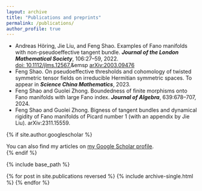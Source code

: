 ```yaml
---
layout: archive
title: "Publications and preprints"
permalink: /publications/
author_profile: true
---
```


* Andreas Höring, Jie Liu, and Feng Shao. Examples of Fano manifolds with non-pseudoeffective tangent bundle. <I><B>Journal of the London Mathematical Society</B></I>, 106:27–59, 2022.
  <br>[doi: 10.1112/jlms.12567.](https://doi.org/10.1112/jlms.12567)&emsp [arXiv:2003.09476](https://arxiv.org/abs/2003.09476)
* Feng Shao. On pseudoeffective thresholds and cohomology of twisted symmetric tensor fields on irreducible Hermitian symmetric spaces. To appear in <I><B>Science China Mathematics</B></I>, 2023.
* Feng Shao and Guolei Zhong. Boundedness of finite morphisms onto Fano manifolds with large Fano index. <I><B>Journal of Algebra</B></I>, 639:678–707, 2024.
* Feng Shao and Guolei Zhong. Bigness of tangent bundles and dynamical rigidity of Fano manifolds of Picard number 1 (with an appendix by Jie Liu). arXiv:2311.15559.

{% if site.author.googlescholar %}
  <div class="wordwrap">You can also find my articles on <a href="{{site.author.googlescholar}}">my Google Scholar profile</a>.</div>
{% endif %}

{% include base_path %}

{% for post in site.publications reversed %}
  {% include archive-single.html %}
{% endfor %}

